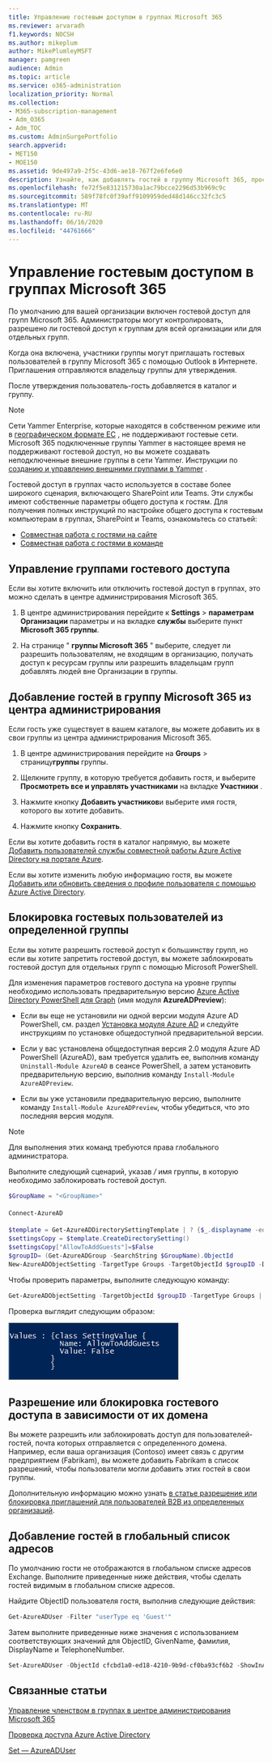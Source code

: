 ```yaml
---
title: Управление гостевым доступом в группах Microsoft 365
ms.reviewer: arvaradh
f1.keywords: NOCSH
ms.author: mikeplum
author: MikePlumleyMSFT
manager: pamgreen
audience: Admin
ms.topic: article
ms.service: o365-administration
localization_priority: Normal
ms.collection:
- M365-subscription-management
- Adm_O365
- Adm_TOC
ms.custom: AdminSurgePortfolio
search.appverid:
- MET150
- MOE150
ms.assetid: 9de497a9-2f5c-43d6-ae18-767f2e6fe6e0
description: Узнайте, как добавлять гостей в группу Microsoft 365, просматривать гостевых пользователей и использовать PowerShell для управления гостевым доступом.
ms.openlocfilehash: fe72f5e831215730a1ac79bcce2296d53b969c9c
ms.sourcegitcommit: 589f78fc0f39aff9109959ded48d146cc32fc3c5
ms.translationtype: MT
ms.contentlocale: ru-RU
ms.lasthandoff: 06/16/2020
ms.locfileid: "44761666"
---
```

# <a name="manage-guest-access-in-microsoft-365-groups"></a>Управление гостевым доступом в группах Microsoft 365

По умолчанию для вашей организации включен гостевой доступ для групп Microsoft 365. Администраторы могут контролировать, разрешено ли гостевой доступ к группам для всей организации или для отдельных групп.

Когда она включена, участники группы могут приглашать гостевых пользователей в группу Microsoft 365 с помощью Outlook в Интернете. Приглашения отправляются владельцу группы для утверждения.

После утверждения пользователь-гость добавляется в каталог и группу.

> [!Note]
> Сети Yammer Enterprise, которые находятся в собственном режиме или в [географическом формате ЕС](https://go.microsoft.com/fwlink/?linkid=2107357) , не поддерживают гостевые сети.
> Microsoft 365 подключенные группы Yammer в настоящее время не поддерживают гостевой доступ, но вы можете создавать неподключенные внешние группы в сети Yammer. Инструкции по [созданию и управлению внешними группами в Yammer](https://docs.microsoft.com/yammer/work-with-external-users/create-and-manage-external-groups) .

Гостевой доступ в группах часто используется в составе более широкого сценария, включающего SharePoint или Teams. Эти службы имеют собственные параметры общего доступа к гостям. Для получения полных инструкций по настройке общего доступа к гостевым компьютерам в группах, SharePoint и Teams, ознакомьтесь со статьей:

- [Совместная работа с гостями на сайте](../../solutions/collaborate-in-site.md)
- [Совместная работа с гостями в команде](../../solutions/collaborate-as-team.md)

## <a name="manage-groups-guest-access"></a>Управление группами гостевого доступа

Если вы хотите включить или отключить гостевой доступ в группах, это можно сделать в центре администрирования Microsoft 365.

1. В центре администрирования перейдите к **Settings** \> **параметрам Организации** параметры и на вкладке **службы** выберите пункт **Microsoft 365 группы**.
  
2. На странице " **группы Microsoft 365** " выберите, следует ли разрешить пользователям, не входящим в организацию, получать доступ к ресурсам группы или разрешить владельцам групп добавлять людей вне Организации в группы.

## <a name="add-guests-to-a-microsoft-365-group-from-the-admin-center"></a>Добавление гостей в группу Microsoft 365 из центра администрирования

Если гость уже существует в вашем каталоге, вы можете добавить их в свои группы из центра администрирования Microsoft 365.
  
1. В центре администрирования перейдите на **Groups**  >  страницу**группы** группы.
  
2. Щелкните группу, в которую требуется добавить гостя, и выберите **Просмотреть все и управлять участниками** на вкладке **Участники** . 
  
4. Нажмите кнопку **Добавить участников**и выберите имя гостя, которого вы хотите добавить.
    
5. Нажмите кнопку **Сохранить**.

Если вы хотите добавить гостя в каталог напрямую, вы можете [Добавить пользователей службы совместной работы Azure Active Directory на портале Azure](https://docs.microsoft.com/azure/active-directory/b2b/add-users-administrator).

Если вы хотите изменить любую информацию гостя, вы можете [Добавить или обновить сведения о профиле пользователя с помощью Azure Active Directory](https://docs.microsoft.com/azure/active-directory/fundamentals/active-directory-users-profile-azure-portal).
  
## <a name="block-guest-users-from-a-specific-group"></a>Блокировка гостевых пользователей из определенной группы

Если вы хотите разрешить гостевой доступ к большинству групп, но если вы хотите запретить гостевой доступ, вы можете заблокировать гостевой доступ для отдельных групп с помощью Microsoft PowerShell.

Для изменения параметров гостевого доступа на уровне группы необходимо использовать предварительную версию [Azure Active Directory PowerShell для Graph](https://docs.microsoft.com/powershell/azure/active-directory/install-adv2) (имя модуля **AzureADPreview**):

- Если вы еще не установили ни одной версии модуля Azure AD PowerShell, см. раздел [Установка модуля Azure AD](https://docs.microsoft.com/powershell/azure/active-directory/install-adv2?view=azureadps-2.0-preview#installing-the-azure-ad-module) и следуйте инструкциям по установке общедоступной предварительной версии.

- Если у вас установлена общедоступная версия 2.0 модуля Azure AD PowerShell (AzureAD), вам требуется удалить ее, выполнив команду `Uninstall-Module AzureAD` в сеансе PowerShell, а затем установить предварительную версию, выполнив команду `Install-Module AzureADPreview`.

- Если вы уже установили предварительную версию, выполните команду `Install-Module AzureADPreview`, чтобы убедиться, что это последняя версия модуля.

> [!NOTE]
> Для выполнения этих команд требуются права глобального администратора. 

Выполните следующий сценарий, указав */<GroupName/>* имя группы, в которую необходимо заблокировать гостевой доступ.

```PowerShell
$GroupName = "<GroupName>"

Connect-AzureAD

$template = Get-AzureADDirectorySettingTemplate | ? {$_.displayname -eq "group.unified.guest"}
$settingsCopy = $template.CreateDirectorySetting()
$settingsCopy["AllowToAddGuests"]=$False
$groupID= (Get-AzureADGroup -SearchString $GroupName).ObjectId
New-AzureADObjectSetting -TargetType Groups -TargetObjectId $groupID -DirectorySetting $settingsCopy
```

Чтобы проверить параметры, выполните следующую команду:

```PowerShell
Get-AzureADObjectSetting -TargetObjectId $groupID -TargetType Groups | fl Values
```

Проверка выглядит следующим образом:
    
![Снимок экрана: Окно PowerShell, в котором показано, что для доступа к гостевой группе задано значение false.](../../media/09ebfb4f-859f-44c3-a29e-63a59fd6ef87.png)
  
## <a name="allow-or-block-guest-access-based-on-their-domain"></a>Разрешение или блокировка гостевого доступа в зависимости от их домена

Вы можете разрешить или заблокировать доступ для пользователей-гостей, почта которых отправляется с определенного домена. Например, если ваша организация (Contoso) имеет связь с другим предприятием (Fabrikam), вы можете добавить Fabrikam в список разрешений, чтобы пользователи могли добавить этих гостей в свои группы.

Дополнительную информацию можно узнать [в статье разрешение или блокировка приглашений для пользователей B2B из определенных организаций](https://docs.microsoft.com/azure/active-directory/b2b/allow-deny-list).

## <a name="add-guests-to-the-global-address-list"></a>Добавление гостей в глобальный список адресов

По умолчанию гости не отображаются в глобальном списке адресов Exchange. Выполните приведенные ниже действия, чтобы сделать гостей видимым в глобальном списке адресов.

Найдите ObjectID пользователя гостя, выполнив следующие действия:

```PowerShell
Get-AzureADUser -Filter "userType eq 'Guest'"
```

Затем выполните приведенные ниже значения с использованием соответствующих значений для ObjectID, GivenName, фамилия, DisplayName и TelephoneNumber.

```PowerShell
Set-AzureADUser -ObjectId cfcbd1a0-ed18-4210-9b9d-cf0ba93cf6b2 -ShowInAddressList $true -GivenName 'Megan' -Surname 'Bowen' -DisplayName 'Megan Bowen' -TelephoneNumber '555-555-5555'
```

## <a name="related-articles"></a>Связанные статьи

[Управление членством в группах в центре администрирования Microsoft 365](add-or-remove-members-from-groups.md)
  
[Проверка доступа Azure Active Directory](https://docs.microsoft.com/azure/active-directory/active-directory-azure-ad-controls-perform-access-review)

[Set — AzureADUser](https://docs.microsoft.com/powershell/module/azuread/set-azureaduser)
